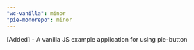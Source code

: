 ```yaml
---
"wc-vanilla": minor
"pie-monorepo": minor
---
```


[Added] - A vanilla JS example application for using pie-button
